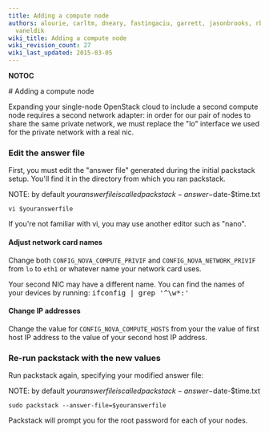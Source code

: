 ```yaml
---
title: Adding a compute node
authors: alourie, carltm, dneary, fastingaciu, garrett, jasonbrooks, rbowen, sebastian,
  vaneldik
wiki_title: Adding a compute node
wiki_revision_count: 27
wiki_last_updated: 2015-03-05
---
```


__NOTOC__

<div class="bg-boxes bg-boxes-single">
<div class="row">
<div class="offset3 span8 pull-s">
# Adding a compute node

Expanding your single-node OpenStack cloud to include a second compute node requires a second network adapter: in order for our pair of nodes to share the same private network, we must replace the "lo" interface we used for the private network with a real nic.

### Edit the answer file

First, you must edit the "answer file" generated during the initial packstack setup. You'll find it in the directory from which you ran packstack.

NOTE: by default $youranswerfile is called packstack-answer-$date-$time.txt

    vi $youranswerfile

If you're not familiar with vi, you may use another editor such as "nano".

#### Adjust network card names

Change both `CONFIG_NOVA_COMPUTE_PRIVIF` and `CONFIG_NOVA_NETWORK_PRIVIF` from `lo` to `eth1` or whatever name your network card uses.

Your second NIC may have a different name. You can find the names of your devices by running: <kbd>ifconfig | grep '^\\w\*:'</kbd>

#### Change IP addresses

Change the value for `CONFIG_NOVA_COMPUTE_HOSTS` from your the value of first host IP address to the value of your second host IP address.

### Re-run packstack with the new values

Run packstack again, specifying your modified answer file:

NOTE: by default $youranswerfile is called packstack-answer-$date-$time.txt

    sudo packstack --answer-file=$youranswerfile

Packstack will prompt you for the root password for each of your nodes.
